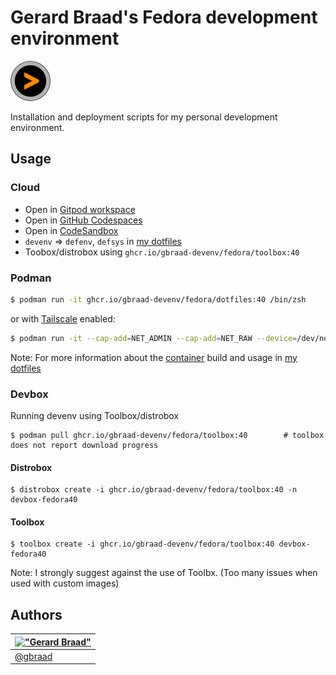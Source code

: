 Gerard Braad's Fedora development environment
=============================================

!["Prompt"](https://raw.githubusercontent.com/gbraad/assets/gh-pages/icons/prompt-icon-64.png)


Installation and deployment scripts for my personal development environment.


Usage
-----

### Cloud

  * Open in [Gitpod workspace](https://gitpod.io/#https://github.com/gbraad-devenv/fedora)
  * Open in [GitHub Codespaces](https://github.com/codespaces/new?machine=standardLinux32gb&repo=61788628&ref=main&location=SouthEastAsia&devcontainer_path=.devcontainer%2Fdevcontainer.json)
  * Open in [CodeSandbox](https://codesandbox.io/p/github/gbraad-devenv/fedora)
  * `devenv` => `defenv`, `defsys` in [my dotfiles](https://github.com/gbraad/dotfiles/blob/main/zsh/.zshrc.d/devenv.zsh)
  * Toobox/distrobox using `ghcr.io/gbraad-devenv/fedora/toolbox:40`


### Podman

```bash
$ podman run -it ghcr.io/gbraad-devenv/fedora/dotfiles:40 /bin/zsh 
```

or with [Tailscale](https://tailscale.com) enabled:

```bash
$ podman run -it --cap-add=NET_ADMIN --cap-add=NET_RAW --device=/dev/net/tun ghcr.io/gbraad-devenv/fedora/dotfiles:40 /bin/zsh
```

Note: For more information about the [container](docs/podman.md) build and usage in [my dotfiles](https://github.com/gbraad/dotfiles/blob/main/zsh/.zshrc.d/devenv.zsh)


### Devbox
Running devenv using Toolbox/distrobox

```
$ podman pull ghcr.io/gbraad-devenv/fedora/toolbox:40        # toolbox does not report download progress
```


#### Distrobox
```
$ distrobox create -i ghcr.io/gbraad-devenv/fedora/toolbox:40 -n devbox-fedora40
```


#### Toolbox
```
$ toolbox create -i ghcr.io/gbraad-devenv/fedora/toolbox:40 devbox-fedora40
```

Note: I strongly suggest against the use of Toolbx. (Too many issues when used with custom images)

Authors
-------

| [!["Gerard Braad"](http://gravatar.com/avatar/e466994eea3c2a1672564e45aca844d0.png?s=60)](http://gbraad.nl "Gerard Braad <me@gbraad.nl>") |
|---|
| [@gbraad](https://gbraad.nl/social)  |
